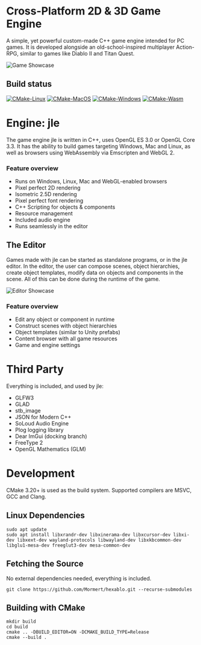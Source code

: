 # Cross-Platform 2D & 3D Game Engine

A simple, yet powerful custom-made C++ game engine intended for PC games. It is developed alongside an
old-school-inspired multiplayer Action-RPG, similar to games like Diablo II and Titan Quest.

![Game Showcase](https://mormert.com/jle-media/jle-logo-crop.png)

## Build status

[![CMake-Linux](https://github.com/Mormert/hexablo/actions/workflows/cmake-linux.yml/badge.svg)](https://github.com/Mormert/hexablo/actions/workflows/cmake-linux.yml)
[![CMake-MacOS](https://github.com/Mormert/hexablo/actions/workflows/cmake-macos.yml/badge.svg)](https://github.com/Mormert/hexablo/actions/workflows/cmake-macos.yml)
[![CMake-Windows](https://github.com/Mormert/hexablo/actions/workflows/cmake-windows.yml/badge.svg)](https://github.com/Mormert/hexablo/actions/workflows/cmake-windows.yml)
[![CMake-Wasm](https://github.com/Mormert/hexablo/actions/workflows/cmake-wasm.yml/badge.svg)](https://github.com/Mormert/hexablo/actions/workflows/cmake-wasm.yml)

# Engine: jle

The game engine jle is written in C++, uses OpenGL ES 3.0 or OpenGL Core 3.3. It has the ability to build games
targeting Windows, Mac and Linux, as well as browsers using WebAssembly via Emscripten and WebGL 2.

### Feature overview

- Runs on Windows, Linux, Mac and WebGL-enabled browsers
- Pixel perfect 2D rendering
- Isometric 2.5D rendering
- Pixel perfect font rendering
- C++ Scripting for objects & components
- Resource management
- Included audio engine
- Runs seamlessly in the editor

## The Editor

Games made with jle can be started as standalone programs, or in the jle editor. In the editor, the user can compose
scenes, object hierarchies, create object templates, modify data on objects and components in the scene. All of this can
be done during the runtime of the game.

![Editor Showcase](https://mormert.com/hexablo-press/jle_editor_demo.png)

### Feature overview
- Edit any object or component in runtime
- Construct scenes with object hierarchies
- Object templates (similar to Unity prefabs)
- Content browser with all game resources
- Game and engine settings

# Third Party
Everything is included, and used by jle:
* GLFW3
* GLAD
* stb_image
* JSON for Modern C++
* SoLoud Audio Engine
* Plog logging library
* Dear ImGui (docking branch)
* FreeType 2
* OpenGL Mathematics (GLM)

# Development
CMake 3.20+ is used as the build system.
Supported compilers are MSVC, GCC and Clang.

## Linux Dependencies
```shell
sudo apt update
sudo apt install libxrandr-dev libxinerama-dev libxcursor-dev libxi-dev libxext-dev wayland-protocols libwayland-dev libxkbcommon-dev libglu1-mesa-dev freeglut3-dev mesa-common-dev
```

## Fetching the Source
No external dependencies needed, everything is included.
```shell
git clone https://github.com/Mormert/hexablo.git --recurse-submodules
```

## Building with CMake
```shell
mkdir build
cd build
cmake .. -DBUILD_EDITOR=ON -DCMAKE_BUILD_TYPE=Release
cmake --build .
```
